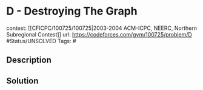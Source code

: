 # D - Destroying The Graph

contest: [[CFICPC/100725/100725|2003-2004 ACM-ICPC, NEERC, Northern Subregional Contest]]
url: https://codeforces.com/gym/100725/problem/D
#Status/UNSOLVED
Tags: #

## Description

## Solution

